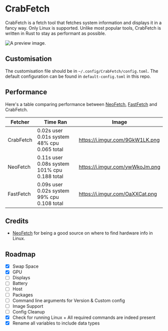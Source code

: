 # CrabFetch
CrabFetch is a fetch tool that fetches system information and displays it in a fancy way. Only Linux is supported.
Unlike most popular tools, CrabFetch is written in Rust to stay as performant as possible.

![A preview image.](https://i.imgur.com/dJTl6SU.png)

## Customisation
The customisation file should be in `~/.config/CrabFetch/config.toml`. The default configuration can be found in `default-config.toml` in this repo.

## Performance
Here's a table comparing performance between [NeoFetch](https://github.com/dylanaraps/neofetch), [FastFetch](https://github.com/fastfetch-cli/fastfetch) and CrabFetch.

| **Fetcher** | **Time Ran**                                 | **Image**                       |
| ----------- | -------------------------------------------- | ------------------------------- |
| CrabFetch   | 0.02s user 0.01s system 48% cpu 0.065 total  | https://i.imgur.com/9GkW1LK.png |
| NeoFetch    | 0.11s user 0.08s system 101% cpu 0.188 total | https://i.imgur.com/ywWkoJm.png |
| FastFetch   | 0.09s user 0.02s system 99% cpu 0.108 total  | https://i.imgur.com/OaXXCat.png |

## Credits
- [NeoFetch](https://github.com/dylanaraps/neofetch) for being a good source on where to find hardware info in Linux.

## Roadmap
- [x] Swap Space
- [x] GPU
- [ ] Displays
- [ ] Battery
- [ ] Host
- [ ] Packages
- [ ] Command line arguments for Version & Custom config
- [ ] Image Support
- [ ] Config Cleanup
- [x] Check for running Linux + All required commands are indeed present
- [x] Rename all variables to include data types
